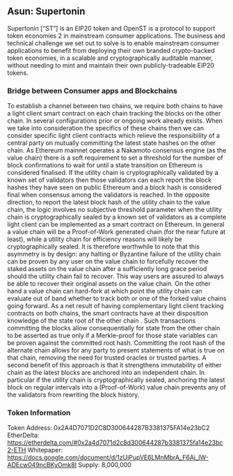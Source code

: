 ## Asun: Supertonin

Supertonin [“ST”] is an EIP20 token and OpenST is a protocol to support token economies 2 in mainstream consumer applications. The business and technical challenge we set out to solve is to enable mainstream consumer applications to benefit from deploying their own branded crypto-backed token economies, in a scalable and cryptographically auditable manner, without needing to mint and maintain their own publicly-tradeable EIP20 tokens.

### Bridge between Consumer apps and Blockchains

To establish a channel between two chains, we require both chains to have a light client smart contract on each chain tracking the blocks on the other chain. In several configurations prior or ongoing work already exists. When we take into consideration the specifics of these chains then we can consider specific light client contracts which relieve the responsibility of a central party on mutually committing the latest state hashes on the other chain. As Ethereum mainnet operates a Nakamoto consensus engine (as the value chain) there is a soft requirement to set a threshold for the number of block confirmations to wait for until a state transition on Ethereum is considered finalised. If the utility chain is cryptographically validated by a known set of validators then those validators can each report the block hashes they have seen on public Ethereum and a block hash is considered final when consensus among the validators is reached. In the opposite direction, to report the latest block hash of the utility chain to the value chain, the logic involves no subjective threshold parameter when the utility chain is cryptographically sealed by a known set of validators as a complete light client can be implemented as a smart contract on Ethereum. In general a value chain will be a Proof-of-Work generated chain (for the near future at least), while a utility chain for efficiency reasons will likely be cryptographically sealed. It is therefore worthwhile to note that this asymmetry is by design: any halting or Byzantine failure of the utility chain can be proven by any user on the value chain to forcefully recover the staked assets on the value chain after a sufficiently long grace period should the utility chain fail to recover. This way users are assured to always be able to recover their original assets on the value chain. On the other hand a value chain can hard-fork at which point the utility chain can evaluate out of band whether to track both or one of the forked value chains going forward. As a net result of having complementary light client tracking contracts on both chains, the smart contracts have at their disposition knowledge of the state root of the other chain . Such transactions committing the blocks allow consequentially for state from the other chain to be asserted as true only if a Merkle-proof for those state variables can be proven against the committed root hash. Committing the root hash of the alternate chain allows for any party to present statements of what is true on that chain, removing the need for trusted oracles or trusted parties. A second benefit of this approach is that it strengthens immutability of either chain as the latest blocks are anchored into an independent chain. In particular if the utility chain is cryptographically sealed, anchoring the latest block on regular intervals into a (Proof-of-Work) value chain prevents any of the validators from rewriting the block history.


### Token Information
Token Address: 0x2A4D7071D2C8D300644287B3381375FA14e23bC2
EtherDelta: https://etherdelta.com/#0x2a4d7071d2c8d300644287b3381375fa14e23bc2-ETH
Whitepaper: https://docs.google.com/document/d/1zUjPupVE6LMnMbrA_F6Aj_IW-ADEcw049ncBKyOmk8I
Supply: 8,000,000
